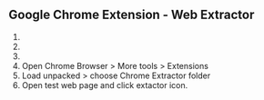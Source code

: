 ## Google Chrome Extension - Web Extractor

1. 
2.
3. 
1. Open Chrome Browser > More tools >  Extensions
2. Load unpacked > choose Chrome Extractor folder 
3. Open test web page and click extactor icon.

